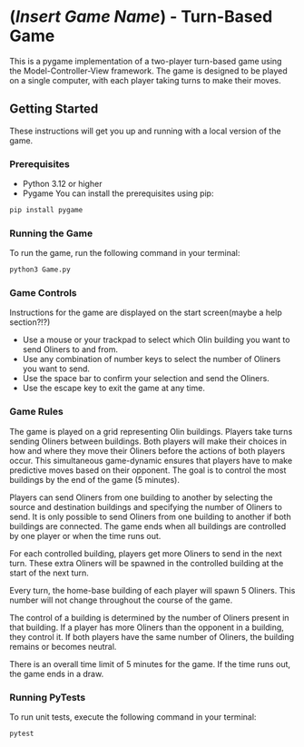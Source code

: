 # (*Insert Game Name*) - Turn-Based Game

This is a pygame implementation of a two-player turn-based game using the Model-Controller-View framework. The game is designed to be played on a single computer, with each player taking turns to make their moves.

## Getting Started

These instructions will get you up and running with a local version of the game.

### Prerequisites

* Python 3.12 or higher
* Pygame
You can install the prerequisites using pip:

```bash
pip install pygame
```

### Running the Game

To run the game, run the following command in your terminal:

```bash
python3 Game.py
```
### Game Controls

Instructions for the game are displayed on the start screen(maybe a help section?!?)
* Use a mouse or your trackpad to select which Olin building you want to send Oliners to and from.
* Use any combination of number keys to select the number of Oliners you want to send.
* Use the space bar to confirm your selection and send the Oliners.
* Use the escape key to exit the game at any time.

### Game Rules

The game is played on a grid representing Olin buildings. Players take turns sending Oliners between buildings. Both players will make their choices in how and where they move their Oliners before the actions of both players occur. This simultaneous game-dynamic ensures that players have to make predictive moves based on their opponent. The goal is to control the most buildings by the end of the game (5 minutes).

Players can send Oliners from one building to another by selecting the source and destination buildings and specifying the number of Oliners to send. It is only possible to send Oliners from one building to another if both buildings are connected. The game ends when all buildings are controlled by one player or when the time runs out.

For each controlled building, players get more Oliners to send in the next turn. These extra Oliners will be spawned in the controlled building at the start of the next turn.

Every turn, the home-base building of each player will spawn 5 Oliners. This number will not change throughout the course of the game.

The control of a building is determined by the number of Oliners present in that building. If a player has more Oliners than the opponent in a building, they control it. If both players have the same number of Oliners, the building remains or becomes neutral.

There is an overall time limit of 5 minutes for the game. If the time runs out, the game ends in a draw.

### Running PyTests

To run unit tests, execute the following command in your terminal:

```bash
pytest
```